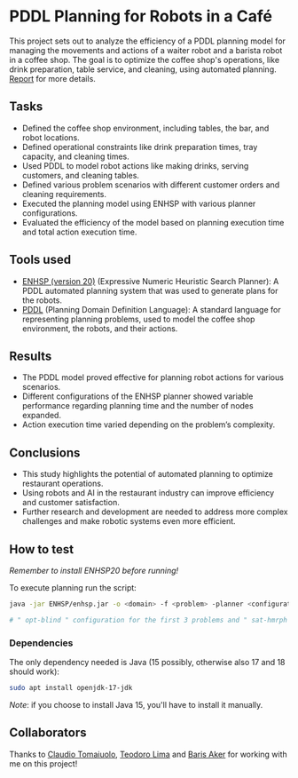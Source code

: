 # PDDL Planning for Robots in a Café

This project sets out to analyze the efficiency of a PDDL planning model for managing the movements and actions of a waiter robot and a barista robot in a coffee shop. The goal is to optimize the coffee shop's operations, like drink preparation, table service, and cleaning, using automated planning. [Report](https://github.com/NichAttGH/PDDL_Planning_for_Robots_in_a_Cafe/blob/main/Report.pdf) for more details.

## Tasks
- Defined the coffee shop environment, including tables, the bar, and robot locations.
- Defined operational constraints like drink preparation times, tray capacity, and cleaning times.
- Used PDDL to model robot actions like making drinks, serving customers, and cleaning tables.
- Defined various problem scenarios with different customer orders and cleaning requirements.
- Executed the planning model using ENHSP with various planner configurations.
- Evaluated the efficiency of the model based on planning execution time and total action execution time.

## Tools used
- [ENHSP (version 20)](https://sites.google.com/view/enhsp/)  (Expressive Numeric Heuristic Search Planner): A PDDL automated planning system that was used to generate plans for the robots.
- [PDDL](https://planning.wiki/guide/whatis/pddl) (Planning Domain Definition Language): A standard language for representing planning problems, used to model the coffee shop environment, the robots, and their actions.

## Results
- The PDDL model proved effective for planning robot actions for various scenarios.
- Different configurations of the ENHSP planner showed variable performance regarding planning time and the number of nodes expanded.
- Action execution time varied depending on the problem’s complexity.

## Conclusions
- This study highlights the potential of automated planning to optimize restaurant operations.
- Using robots and AI in the restaurant industry can improve efficiency and customer satisfaction.
- Further research and development are needed to address more complex challenges and make robotic systems even more efficient.

## How to test

*Remember to install ENHSP20 before running!*

To execute planning run the script:
```bash
java -jar ENHSP/enhsp.jar -o <domain> -f <problem> -planner <configuration>

# " opt-blind " configuration for the first 3 problems and " sat-hmrph " for the last problem
```

### Dependencies

The only dependency needed is Java (15 possibly, otherwise also 17 and 18 should work):
```bash
sudo apt install openjdk-17-jdk
```

*Note*: if you choose to install Java 15, you'll have to install it manually.

## Collaborators
Thanks to [Claudio Tomaiuolo](https://github.com/ClousTom), [Teodoro Lima](https://github.com/teolima99) and [Baris Aker](https://github.com/barisakerr) for working with me on this project!
